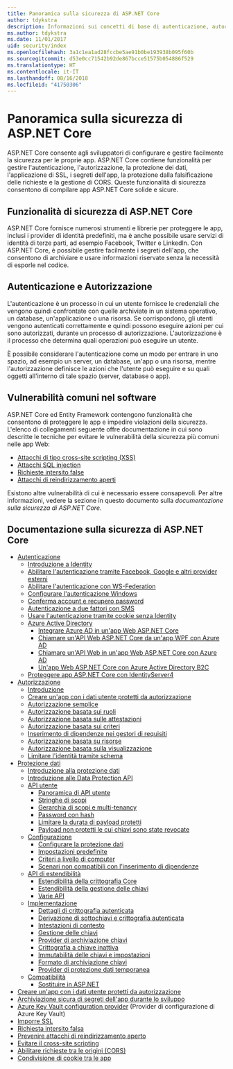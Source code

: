 ```yaml
---
title: Panoramica sulla sicurezza di ASP.NET Core
author: tdykstra
description: Informazioni sui concetti di base di autenticazione, autorizzazione e sicurezza in ASP.NET Core.
ms.author: tdykstra
ms.date: 11/01/2017
uid: security/index
ms.openlocfilehash: 3a1c1ea1ad28fccbe5ae91b0be193938b095f60b
ms.sourcegitcommit: d53e0cc71542b92de867bcce51575b054886f529
ms.translationtype: HT
ms.contentlocale: it-IT
ms.lasthandoff: 08/16/2018
ms.locfileid: "41750306"
---
```

# <a name="overview-of-aspnet-core-security"></a>Panoramica sulla sicurezza di ASP.NET Core

ASP.NET Core consente agli sviluppatori di configurare e gestire facilmente la sicurezza per le proprie app. ASP.NET Core contiene funzionalità per gestire l'autenticazione, l'autorizzazione, la protezione dei dati, l'applicazione di SSL, i segreti dell'app, la protezione dalla falsificazione delle richieste e la gestione di CORS. Queste funzionalità di sicurezza consentono di compilare app ASP.NET Core solide e sicure.

## <a name="aspnet-core-security-features"></a>Funzionalità di sicurezza di ASP.NET Core

ASP.NET Core fornisce numerosi strumenti e librerie per proteggere le app, inclusi i provider di identità predefiniti, ma è anche possibile usare servizi di identità di terze parti, ad esempio Facebook, Twitter e LinkedIn. Con ASP.NET Core, è possibile gestire facilmente i segreti dell'app, che consentono di archiviare e usare informazioni riservate senza la necessità di esporle nel codice.

## <a name="authentication-vs-authorization"></a>Autenticazione e Autorizzazione

L'autenticazione è un processo in cui un utente fornisce le credenziali che vengono quindi confrontate con quelle archiviate in un sistema operativo, un database, un'applicazione o una risorsa. Se corrispondono, gli utenti vengono autenticati correttamente e quindi possono eseguire azioni per cui sono autorizzati, durante un processo di autorizzazione. L'autorizzazione è il processo che determina quali operazioni può eseguire un utente.

È possibile considerare l'autenticazione come un modo per entrare in uno spazio, ad esempio un server, un database, un'app o una risorsa, mentre l'autorizzazione definisce le azioni che l'utente può eseguire e su quali oggetti all'interno di tale spazio (server, database o app).

## <a name="common-vulnerabilities-in-software"></a>Vulnerabilità comuni nel software

ASP.NET Core ed Entity Framework contengono funzionalità che consentono di proteggere le app e impedire violazioni della sicurezza. L'elenco di collegamenti seguente offre documentazione in cui sono descritte le tecniche per evitare le vulnerabilità della sicurezza più comuni nelle app Web:

* [Attacchi di tipo cross-site scripting (XSS)](xref:security/cross-site-scripting)
* [Attacchi SQL injection](https://docs.microsoft.com/ef/core/querying/raw-sql)
* [Richieste intersito false](xref:security/anti-request-forgery)
* [Attacchi di reindirizzamento aperti](xref:security/preventing-open-redirects)

Esistono altre vulnerabilità di cui è necessario essere consapevoli. Per altre informazioni, vedere la sezione in questo documento sulla *documentazione sulla sicurezza di ASP.NET Core*.

## <a name="aspnet-core-security-documentation"></a>Documentazione sulla sicurezza di ASP.NET Core

*   [Autenticazione](xref:security/authentication/index)
    *   [Introduzione a Identity](xref:security/authentication/identity)
    *   [Abilitare l'autenticazione tramite Facebook, Google e altri provider esterni](xref:security/authentication/social/index)
    *   [Abilitare l'autenticazione con WS-Federation](xref:security/authentication/ws-federation)
    * [Configurare l'autenticazione Windows](xref:security/authentication/windowsauth)
    *   [Conferma account e recupero password](xref:security/authentication/accconfirm)
    *   [Autenticazione a due fattori con SMS](xref:security/authentication/2fa)
    *   [Usare l'autenticazione tramite cookie senza Identity](xref:security/authentication/cookie)
    *   [Azure Active Directory](xref:security/authentication/azure-active-directory/index)
        *   [Integrare Azure AD in un'app Web ASP.NET Core](https://azure.microsoft.com/documentation/samples/active-directory-dotnet-webapp-openidconnect-aspnetcore/)
        *   [Chiamare un'API Web ASP.NET Core da un'app WPF con Azure AD](https://azure.microsoft.com/documentation/samples/active-directory-dotnet-native-aspnetcore/)
        *   [Chiamare un'API Web in un'app Web ASP.NET Core con Azure AD](https://azure.microsoft.com/documentation/samples/active-directory-dotnet-webapp-webapi-openidconnect-aspnetcore/)
        *   [Un'app Web ASP.NET Core con Azure Active Directory B2C](https://azure.microsoft.com/resources/samples/active-directory-b2c-dotnetcore-webapp/)
    *   [Proteggere app ASP.NET Core con IdentityServer4](https://identityserver4.readthedocs.io)
*   [Autorizzazione](xref:security/authorization/index)
    *   [Introduzione](xref:security/authorization/introduction)
    *   [Creare un'app con i dati utente protetti da autorizzazione](xref:security/authorization/secure-data)
    *   [Autorizzazione semplice](xref:security/authorization/simple)
    *   [Autorizzazione basata sui ruoli](xref:security/authorization/roles)
    *   [Autorizzazione basata sulle attestazioni](xref:security/authorization/claims)
    *   [Autorizzazione basata sui criteri](xref:security/authorization/policies)
    *   [Inserimento di dipendenze nei gestori di requisiti](xref:security/authorization/dependencyinjection)
    *   [Autorizzazione basata su risorse](xref:security/authorization/resourcebased)
    *   [Autorizzazione basata sulla visualizzazione](xref:security/authorization/views)
    *   [Limitare l'identità tramite schema](xref:security/authorization/limitingidentitybyscheme)
*   [Protezione dati](xref:security/data-protection/index)
    *   [Introduzione alla protezione dati](xref:security/data-protection/introduction)
    *   [Introduzione alle Data Protection API](xref:security/data-protection/using-data-protection)
    *   [API utente](xref:security/data-protection/consumer-apis/index)
        *   [Panoramica di API utente](xref:security/data-protection/consumer-apis/overview)
        *   [Stringhe di scopi](xref:security/data-protection/consumer-apis/purpose-strings)
        *   [Gerarchia di scopi e multi-tenancy](xref:security/data-protection/consumer-apis/purpose-strings-multitenancy)
        *   [Password con hash](xref:security/data-protection/consumer-apis/password-hashing)
        *   [Limitare la durata di payload protetti](xref:security/data-protection/consumer-apis/limited-lifetime-payloads)
        *   [Payload non protetti le cui chiavi sono state revocate](xref:security/data-protection/consumer-apis/dangerous-unprotect)
    *   [Configurazione](xref:security/data-protection/configuration/index)
        *   [Configurare la protezione dati](xref:security/data-protection/configuration/overview)
        *   [Impostazioni predefinite](xref:security/data-protection/configuration/default-settings)
        *   [Criteri a livello di computer](xref:security/data-protection/configuration/machine-wide-policy)
        *   [Scenari non compatibili con l'inserimento di dipendenze](xref:security/data-protection/configuration/non-di-scenarios)
    *   [API di estendibilità](xref:security/data-protection/extensibility/index)
        *   [Estendibilità della crittografia Core](xref:security/data-protection/extensibility/core-crypto)
        *   [Estendibilità della gestione delle chiavi](xref:security/data-protection/extensibility/key-management)
        *   [Varie API](xref:security/data-protection/extensibility/misc-apis)
    *   [Implementazione](xref:security/data-protection/implementation/index)
        *   [Dettagli di crittografia autenticata](xref:security/data-protection/implementation/authenticated-encryption-details)
        *   [Derivazione di sottochiavi e crittografia autenticata](xref:security/data-protection/implementation/subkeyderivation)
        *   [Intestazioni di contesto](xref:security/data-protection/implementation/context-headers)
        *   [Gestione delle chiavi](xref:security/data-protection/implementation/key-management)
        *   [Provider di archiviazione chiavi](xref:security/data-protection/implementation/key-storage-providers)
        *   [Crittografia a chiave inattiva](xref:security/data-protection/implementation/key-encryption-at-rest)
        *   [Immutabilità delle chiavi e impostazioni](xref:security/data-protection/implementation/key-immutability)
        *   [Formato di archiviazione chiavi](xref:security/data-protection/implementation/key-storage-format)
        *   [Provider di protezione dati temporanea](xref:security/data-protection/implementation/key-storage-ephemeral)
    *   [Compatibilità](xref:security/data-protection/compatibility/index)
        *   [Sostituire <machineKey> in ASP.NET](xref:security/data-protection/compatibility/replacing-machinekey)
*   [Creare un'app con i dati utente protetti da autorizzazione](xref:security/authorization/secure-data)
*   [Archiviazione sicura di segreti dell'app durante lo sviluppo](xref:security/app-secrets)
*   [Azure Key Vault configuration provider](xref:security/key-vault-configuration) (Provider di configurazione di Azure Key Vault)
*   [Imporre SSL](xref:security/enforcing-ssl)
*   [Richiesta intersito falsa](xref:security/anti-request-forgery)
*   [Prevenire attacchi di reindirizzamento aperto](xref:security/preventing-open-redirects)
*   [Evitare il cross-site scripting](xref:security/cross-site-scripting)
*   [Abilitare richieste tra le origini (CORS)](xref:security/cors)
*   [Condivisione di cookie tra le app](xref:security/cookie-sharing)

